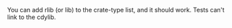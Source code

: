 You can add rlib (or lib) to the crate-type list, and it should work. Tests can't link to the cdylib.

